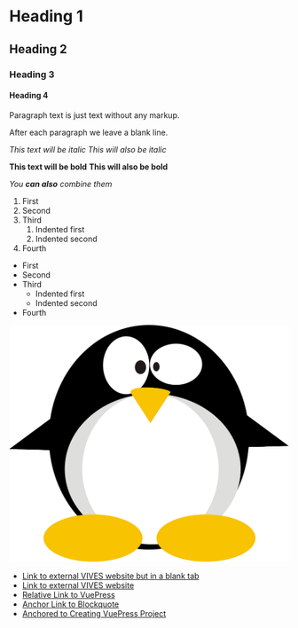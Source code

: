 # Heading 1

## Heading 2

### Heading 3

#### Heading 4

Paragraph text is just text without any markup.

After each paragraph we leave a blank line.

*This text will be italic*
_This will also be italic_

**This text will be bold**
__This will also be bold__

_You **can also** combine them_

1. First
1. Second
1. Third
    1. Indented first
    1. Indented second
1. Fourth

* First
* Second
* Third
    * Indented first
    * Indented second
* Fourth

![Penguin](./assets/linux-155549_1280.png)

* <a href="https://www.vives.be/" target="_blank">Link to external VIVES website but in a blank tab</a>
* [Link to external VIVES website](https://www.vives.be)
* [Relative Link to VuePress](../vuepress)
* [Anchor Link to Blockquote](#blockquote)
* [Anchored to Creating VuePress Project](../vuepress/#creating-a-new-vuepress-course)
